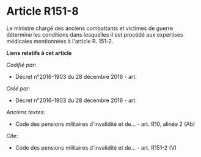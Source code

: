 # Article R151-8

Le ministre chargé des anciens combattants et victimes de guerre détermine les conditions dans lesquelles il est procédé aux
expertises médicales mentionnées à l'article R. 151-2.

**Liens relatifs à cet article**

_Codifié par_:

  - Décret n°2016-1903 du 28 décembre 2016 - art.

_Créé par_:

  - Décret n°2016-1903 du 28 décembre 2016 - art.

_Anciens textes_:

  - Code des pensions militaires d'invalidité et de... - art. R10, alinéa 2 (Ab)

_Cite_:

  - Code des pensions militaires d'invalidité et de... - art. R151-2 (V)
